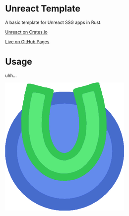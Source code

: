 # Unreact Template

A basic template for Unreact SSG apps in Rust.

[Unreact on Crates.io](https://crates.io/crates/unreact)

[Live on GitHub Pages](https://darccyy.github.io/unreact-template)

# Usage

uhh...

![Unreact Icon](./public/icon.png)
